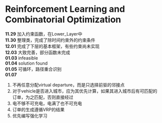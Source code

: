 # Reinforcement Learning and Combinatorial Optimization  

**11.29**
加入约束函数，在Lower_Layer中<br>
**11.30**
整理类，完成了除时间约束外的约束条件<br>
**12.01**
完成了下层的基本框架，有些约束尚未实现<br>
**12.03**
大致完善，部分函数未完成<br>
**01.03**
infeasible<br>
**01.04**
solution found<br>
**01.05**
可循环，路径重合识别<br>
**01.07**
1. 不再任意分配virtual departure，而是只选择前驱的邻接点<br>
2. 对于vehicle是否进入城市，应为其优先计算，如果其进入城市后有可匹配的订单，为之匹配，否则直接经过<br>
3. 电不够不可充电，电满了也不可充电<br>
4. 订单的生成遵循VRP的结果<br>
5. 优先编写强化学习<br>
